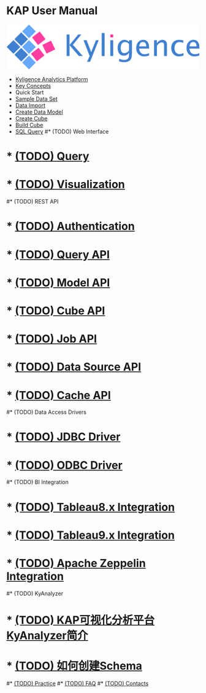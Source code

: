 # KAP User Manual

![logo](logo.jpg)

* [Kyligence Analytics Platform](introduction/README.md)
 * [Key Concepts](introduction/concepts.md)
* Quick Start
 * [Sample Data Set](molap/dataset.cn.md)
 * [Data Import](molap/datasource.cn.md)
 * [Create Data Model](molap/datamodel.en.md)
 * [Create Cube](molap/create_cube.en.md)
 * [Build Cube](molap/build_cube.md)
 * [SQL Query](molap/query.md)
#* (TODO) Web Interface
# * [(TODO) Query](gui/web.cn.md)
# * [(TODO) Visualization](gui/visualization.cn.md)
#* (TODO) REST API
# * [(TODO) Authentication](rest/authentication.cn.md)
# * [(TODO) Query API](rest/query_api.cn.md)
# * [(TODO) Model API](rest/model_api.cn.md)
# * [(TODO) Cube API](rest/cube_api.cn.md)
# * [(TODO) Job API](rest/job_api.cn.md)
# * [(TODO) Data Source API](rest/metadata_api.cn.md)
# * [(TODO) Cache API](rest/cache_api.cn.md)
#* (TODO) Data Access Drivers
# * [(TODO) JDBC Driver](driver/jdbc.cn.md)
# * [(TODO) ODBC Driver](driver/odbc.cn.md)
#* (TODO) BI Integration
# * [(TODO) Tableau8.x Integration](integration/tableau_8.cn.md)
# * [(TODO) Tableau9.x Integration](integration/tableau_9.cn.md)
# * [(TODO) Apache Zeppelin Integration](integration/zeppelin.cn.md)
#* (TODO) KyAnalyzer
# * [(TODO) KAP可视化分析平台KyAnalyzer简介](integration/saiku.cn.md)
# * [(TODO) 如何创建Schema](integration/saiku_mondrian_schema.cn.md)
#* [(TODO) Practice](practice/README.md)
#* [(TODO) FAQ](faq/README.md)
#* [(TODO) Contacts](contact/README.md)